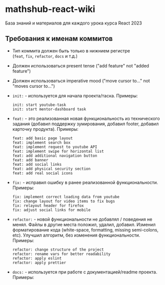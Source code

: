 # mathshub-react-wiki

База знаний и материалов для каждого урока курса React 2023

## **Требования к именам коммитов**

-   Тип коммита должен быть только в нижнием регистре (`feat`, `fix`, `refactor`, `docs` и т.д.)
-   Должен использоваться present tense ("add feature" not "added feature")
-   Должен использоваться imperative mood ("move cursor to..." not "moves cursor to...")

-   `init:` - используется для начала проекта/таска. Примеры:
    ```
    init: start youtube-task
    init: start mentor-dashboard task
    ```
-   `feat:` - это реализованная новая функциональность из технического задания (добавил поддержку зумирования, добавил footer, добавил карточку продукта). Примеры:
    ```
    feat: add basic page layout
    feat: implement search box
    feat: implement request to youtube API
    feat: implement swipe for horizontal list
    feat: add additional navigation button
    feat: add banner
    feat: add social links
    feat: add physical security section
    feat: add real social icons
    ```
-   `fix:` - исправил ошибку в ранее реализованной функциональности. Примеры:
    ```
    fix: implement correct loading data from youtube
    fix: change layout for video items to fix bugs
    fix: relayout header for firefox
    fix: adjust social links for mobile
    ```
-   `refactor:` - новой функциональности не добавлял / поведения не менял. Файлы в другие места положил, удалил, добавил. Изменил форматирование кода (white-space, formatting, missing semi-colons, etc). Улучшил алгоритм, без изменения функциональности. Примеры:
    ```
    refactor: change structure of the project
    refactor: rename vars for better readability
    refactor: apply eslint
    refactor: apply prettier
    ```
-   `docs:` - используется при работе с документацией/readme проекта. Примеры:
